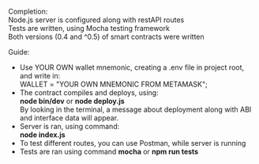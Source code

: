 Completion: <br>
Node.js server is configured along with restAPI routes <br>
Tests are written, using Mocha testing framework <br>
Both versions (0.4 and ^0.5) of smart contracts were written <br>

Guide: <br>
- Use YOUR OWN wallet mnemonic, creating a .env file in project root, and write in: <br> 
WALLET = "YOUR OWN MNEMONIC FROM METAMASK";
- The contract compiles and deploys, using: <br>
**node bin/dev** or **node deploy.js**<br> 
By looking in the terminal, a message about deployment along with ABI and interface data will appear.
- Server is ran, using command: <br>
**node index.js**
- To test different routes, you can use Postman, while server is running
- Tests are ran using command **mocha** or **npm run tests**
